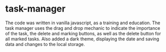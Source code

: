 # task-manager
The code was written in vanilla javascript, as a training and education.
The task manager uses the drag and drop mechanic to indicate the importance of the task, the delete and marking buttons, as well as the delete button for all marked tasks. Also added a dark theme, displaying the date and saving data and changes to the local storage.
